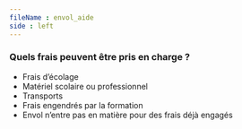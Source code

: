 ```yaml
---
fileName : envol_aide
side : left
---
```

### Quels frais peuvent être pris en charge ?
  
* Frais d’écolage
* Matériel scolaire ou professionnel
* Transports
* Frais engendrés par la formation
* Envol n’entre pas en matière pour des frais déjà engagés

